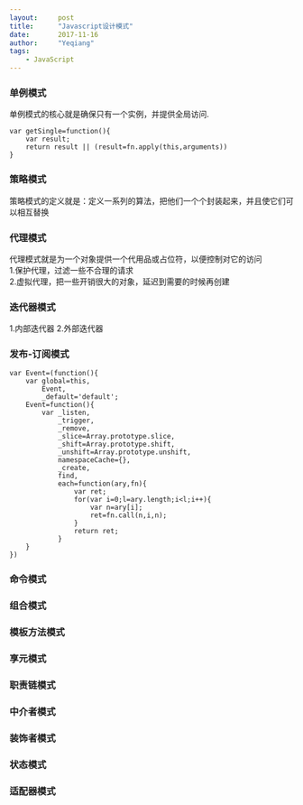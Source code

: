 ```yaml
---
layout:     post
title:      "Javascript设计模式"
date:       2017-11-16
author:     "Yeqiang"
tags:
    - JavaScript
---
```

### 单例模式
单例模式的核心就是确保只有一个实例，并提供全局访问.  

```
var getSingle=function(){
    var result;
    return result || (result=fn.apply(this,arguments))
}
```

### 策略模式
策略模式的定义就是：定义一系列的算法，把他们一个个封装起来，并且使它们可以相互替换

### 代理模式
代理模式就是为一个对象提供一个代用品或占位符，以便控制对它的访问  
1.保护代理，过滤一些不合理的请求  
2.虚拟代理，把一些开销很大的对象，延迟到需要的时候再创建

### 迭代器模式
1.内部迭代器
2.外部迭代器

### 发布-订阅模式
```
var Event=(function(){
    var global=this,
        Event,
        _default='default';
    Event=function(){
        var _listen,
            _trigger,
            _remove,
            _slice=Array.prototype.slice,
            _shift=Array.prototype.shift,
            _unshift=Array.prototype.unshift,
            namespaceCache={},
            _create,
            find,
            each=function(ary,fn){
                var ret;
                for(var i=0;l=ary.length;i<l;i++){
                    var n=ary[i];
                    ret=fn.call(n,i,n);
                }
                return ret;
            }
    }
})
```

### 命令模式

### 组合模式

### 模板方法模式

### 享元模式

### 职责链模式

### 中介者模式

### 装饰者模式

### 状态模式

### 适配器模式